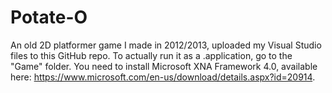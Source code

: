 # Potate-O

An old 2D platformer game I made in 2012/2013, uploaded my Visual Studio files to this GitHub repo. To actually run it as a .application, go to the "Game" folder. You need to install Microsoft XNA Framework 4.0, available here: https://www.microsoft.com/en-us/download/details.aspx?id=20914.
